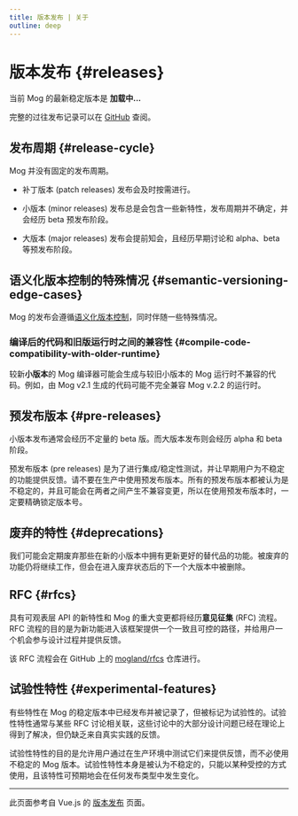 ```yaml
---
title: 版本发布 | 关于
outline: deep
---
```


<script setup>
import { onMounted } from 'vue'

// let version = $ref()
let ver = ''

onMounted(async () => {
  const res = await fetch('https://api.github.com/repos/mogland/core/releases?per_page=1')
  ver = (await res.json())[0].name
  let version = document.getElementById('version') 
  version.innerHTML = ver
})
</script>

# 版本发布 {#releases}

当前 Mog 的最新稳定版本是 <strong id="version">加载中...</strong>

完整的过往发布记录可以在 [GitHub](https://github.com/mogland/core/releases) 查阅。


## 发布周期 {#release-cycle}

Mog 并没有固定的发布周期。

- 补丁版本 (patch releases) 发布会及时按需进行。

- 小版本 (minor releases) 发布总是会包含一些新特性，发布周期并不确定，并会经历 beta 预发布阶段。

- 大版本 (major releases) 发布会提前知会，且经历早期讨论和 alpha、beta 等预发布阶段。

## 语义化版本控制的特殊情况 {#semantic-versioning-edge-cases}

Mog 的发布会遵循[语义化版本控制](https://semver.org/)，同时伴随一些特殊情况。

### 编译后的代码和旧版运行时之间的兼容性 {#compile-code-compatibility-with-older-runtime}

较新**小版本**的 Mog 编译器可能会生成与较旧小版本的 Mog 运行时不兼容的代码。例如，由 Mog v2.1 生成的代码可能不完全兼容 Mog v.2.2 的运行时。

## 预发布版本 {#pre-releases}

小版本发布通常会经历不定量的 beta 版。而大版本发布则会经历 alpha 和 beta 阶段。

预发布版本 (pre releases) 是为了进行集成/稳定性测试，并让早期用户为不稳定的功能提供反馈。请不要在生产中使用预发布版本。所有的预发布版本都被认为是不稳定的，并且可能会在两者之间产生不兼容变更，所以在使用预发布版本时，一定要精确锁定版本号。

## 废弃的特性 {#deprecations}

我们可能会定期废弃那些在新的小版本中拥有更新更好的替代品的功能。被废弃的功能仍将继续工作，但会在进入废弃状态后的下一个大版本中被删除。

## RFC {#rfcs}

具有可观表层 API 的新特性和 Mog 的重大变更都将经历**意见征集** (RFC) 流程。RFC 流程的目的是为新功能进入该框架提供一个一致且可控的路径，并给用户一个机会参与设计过程并提供反馈。

该 RFC 流程会在 GitHub 上的 [mogland/rfcs](https://github.com/mogland/rfcs) 仓库进行。

## 试验性特性 {#experimental-features}

有些特性在 Mog 的稳定版本中已经发布并被记录了，但被标记为试验性的。试验性特性通常与某些 RFC 讨论相关联，这些讨论中的大部分设计问题已经在理论上得到了解决，但仍缺乏来自真实实践的反馈。

试验性特性的目的是允许用户通过在生产环境中测试它们来提供反馈，而不必使用不稳定的 Mog 版本。试验性特性本身是被认为不稳定的，只能以某种受控的方式使用，且该特性可预期地会在任何发布类型中发生变化。

---

此页面参考自 Vue.js 的 [版本发布](https://cn.vuejs.org/about/releases.html) 页面。